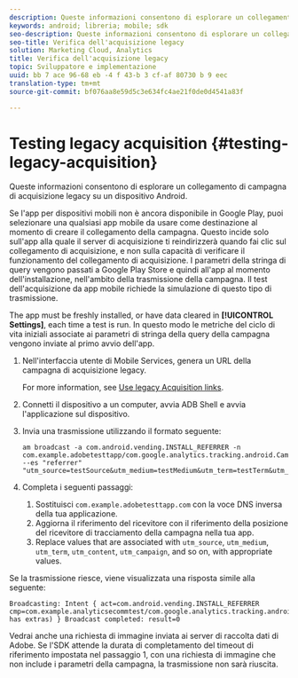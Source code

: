 ```yaml
---
description: Queste informazioni consentono di esplorare un collegamento di campagna di acquisizione legacy su un dispositivo Android.
keywords: android; libreria; mobile; sdk
seo-description: Queste informazioni consentono di esplorare un collegamento di campagna di acquisizione legacy su un dispositivo Android.
seo-title: Verifica dell'acquisizione legacy
solution: Marketing Cloud, Analytics
title: Verifica dell'acquisizione legacy
topic: Sviluppatore e implementazione
uuid: bb 7 ace 96-68 eb -4 f 43-b 3 cf-af 80730 b 9 eec
translation-type: tm+mt
source-git-commit: bf076aa8e59d5c3e634fc4ae21f0de0d4541a83f

---
```



# Testing legacy acquisition {#testing-legacy-acquisition}

Queste informazioni consentono di esplorare un collegamento di campagna di acquisizione legacy su un dispositivo Android.

Se l'app per dispositivi mobili non è ancora disponibile in Google Play, puoi selezionare una qualsiasi app mobile da usare come destinazione al momento di creare il collegamento della campagna. Questo incide solo sull'app alla quale il server di acquisizione ti reindirizzerà quando fai clic sul collegamento di acquisizione, e non sulla capacità di verificare il funzionamento del collegamento di acquisizione. I parametri della stringa di query vengono passati a Google Play Store e quindi all'app al momento dell'installazione, nell'ambito della trasmissione della campagna. Il test dell'acquisizione da app mobile richiede la simulazione di questo tipo di trasmissione.

The app must be freshly installed, or have data cleared in **[!UICONTROL Settings]**, each time a test is run. In questo modo le metriche del ciclo di vita iniziali associate ai parametri di stringa della query della campagna vengono inviate al primo avvio dell'app.

1. Nell'interfaccia utente di Mobile Services, genera un URL della campagna di acquisizione legacy.

   For more information, see [Use legacy Acquisition links](/help/using/acquisition-main/c-marketing-links-builder/t-create-edit-adobe-links/c-use-legacy-acquisition-links/c-use-legacy-acquisition-links.md).
1. Connetti il dispositivo a un computer, avvia ADB Shell e avvia l'applicazione sul dispositivo.
1. Invia una trasmissione utilizzando il formato seguente:

   ```
   am broadcast -a com.android.vending.INSTALL_REFERRER -n com.example.adobetesttapp/com.google.analytics.tracking.android.CampaignTrackingReceiver --es "referrer" "utm_source=testSource&utm_medium=testMedium&utm_term=testTerm&utm_content=testContent&utm_campaign=testCampaign&trackingcode=trackingvalue"
   ```

1. Completa i seguenti passaggi:
   1. Sostituisci `com.example.adobetesttapp.com` con la voce DNS inversa della tua applicazione.
   1. Aggiorna il riferimento del ricevitore con il riferimento della posizione del ricevitore di tracciamento della campagna nella tua app.
   1. Replace values that are associated with `utm_source`, `utm_medium`, `utm_term`, `utm_content`, `utm_campaign`, and so on, with appropriate values.

Se la trasmissione riesce, viene visualizzata una risposta simile alla seguente:

```
Broadcasting: Intent { act=com.android.vending.INSTALL_REFERRER cmp=com.example.analyticsecommtest/com.google.analytics.tracking.android.AnalyticsReceiver has extras) } Broadcast completed: result=0
```

Vedrai anche una richiesta di immagine inviata ai server di raccolta dati di Adobe. Se l'SDK attende la durata di completamento del timeout di riferimento impostata nel passaggio 1, con una richiesta di immagine che non include i parametri della campagna, la trasmissione non sarà riuscita.
